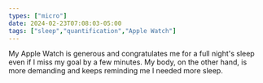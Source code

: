 ```yaml
---
types: ["micro"]
date: 2024-02-23T07:08:03-05:00
tags: ["sleep","quantification","Apple Watch"]
---
```

My Apple Watch is generous and congratulates me for a full night's sleep even if I miss my goal by a few minutes. My body, on the other hand, is more demanding and keeps reminding me I needed more sleep.
